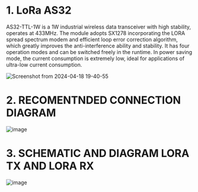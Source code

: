 # 1. LoRa AS32 

AS32-TTL-1W is a 1W industrial wireless data transceiver with high stability, operates at 433MHz. The module
adopts SX1278 incorporating the LORA spread spectrum modem and efficient loop error correction algorithm,
which greatly improves the anti-interference ability and stability. It has four operation modes and can be switched
freely in the runtime. In power saving mode, the current consumption is extremely low, ideal for applications of
ultra-low current consumption.


![Screenshot from 2024-04-18 19-40-55](https://github.com/TepmarotdanielZ/LoRa-AS32-Arduino/assets/139426571/2a1904c8-093a-4a10-9406-748c6746897c)

# 2. RECOMENTNDED CONNECTION DIAGRAM

![image](https://github.com/TepmarotdanielZ/LoRa-AS32-Arduino/assets/139426571/89b3e6cf-efce-4b7c-ae27-8c3eb7391e11)

# 3. SCHEMATIC AND DIAGRAM LORA TX AND LORA RX

![image](https://github.com/TepmarotdanielZ/LoRa-AS32-Arduino/assets/139426571/7a6aee16-5ed8-4174-8039-96fe44a61d8b)


   


